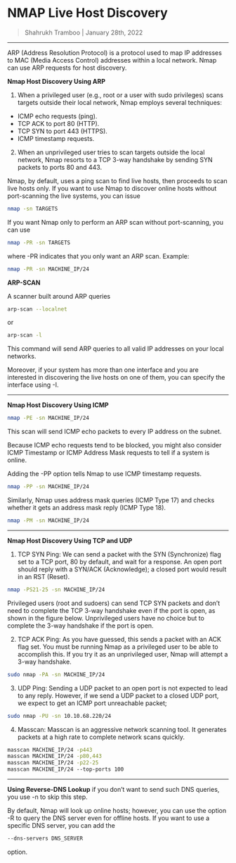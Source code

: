 # NMAP Live Host Discovery

> Shahrukh Tramboo | January 28th, 2022

---

ARP (Address Resolution Protocol) is a protocol used to map IP addresses to MAC (Media Access Control) addresses within a local network. Nmap can use ARP requests for host discovery.

**Nmap Host Discovery Using ARP**

1. When a privileged user (e.g., root or a user with sudo privileges) scans targets outside their local network, Nmap employs several techniques:

- ICMP echo requests (ping).
- TCP ACK to port 80 (HTTP).
- TCP SYN to port 443 (HTTPS).
- ICMP timestamp requests.

2. When an unprivileged user tries to scan targets outside the local network, Nmap resorts to a TCP 3-way handshake by sending SYN packets to ports 80 and 443.

Nmap, by default, uses a ping scan to find live hosts, then proceeds to scan live hosts only.
If you want to use Nmap to discover online hosts without port-scanning the live systems, you can issue

```bash
nmap -sn TARGETS
```

If you want Nmap only to perform an ARP scan without port-scanning, you can use

```bash
nmap -PR -sn TARGETS
```

where -PR indicates that you only want an ARP scan.
Example:

```bash
nmap -PR -sn MACHINE_IP/24
```

**ARP-SCAN**

A scanner built around ARP queries

```bash
arp-scan --localnet
```

or

```bash
arp-scan -l
```

This command will send ARP queries to all valid IP addresses on your local networks.

Moreover, if your system has more than one interface and you are interested in discovering the live hosts on one of them, you can specify the interface using -I.

---

**Nmap Host Discovery Using ICMP**

```bash
nmap -PE -sn MACHINE_IP/24
```

This scan will send ICMP echo packets to every IP address on the subnet.

Because ICMP echo requests tend to be blocked, you might also consider ICMP Timestamp or ICMP Address Mask requests to tell if a system is online.

Adding the -PP option tells Nmap to use ICMP timestamp requests.

```bash
nmap -PP -sn MACHINE_IP/24
```

Similarly, Nmap uses address mask queries (ICMP Type 17) and checks whether it gets an address mask reply (ICMP Type 18).

```bash
nmap -PM -sn MACHINE_IP/24
```

---

**Nmap Host Discovery Using TCP and UDP**

1. TCP SYN Ping:
   We can send a packet with the SYN (Synchronize) flag set to a TCP port, 80 by default, and wait for a response. An open port should reply with a SYN/ACK (Acknowledge); a closed port would result in an RST (Reset).

```bash
nmap -PS21-25 -sn MACHINE_IP/24
```

Privileged users (root and sudoers) can send TCP SYN packets and don’t need to complete the TCP 3-way handshake even if the port is open, as shown in the figure below. Unprivileged users have no choice but to complete the 3-way handshake if the port is open.

2. TCP ACK Ping:
   As you have guessed, this sends a packet with an ACK flag set. You must be running Nmap as a privileged user to be able to accomplish this. If you try it as an unprivileged user, Nmap will attempt a 3-way handshake.

```bash
sudo nmap -PA -sn MACHINE_IP/24
```

3. UDP Ping:
   Sending a UDP packet to an open port is not expected to lead to any reply. However, if we send a UDP packet to a closed UDP port, we expect to get an ICMP port unreachable packet;

```bash
sudo nmap -PU -sn 10.10.68.220/24
```

4. Masscan:
   Masscan is an aggressive network scanning tool. It generates packets at a high rate to complete network scans quickly.

```bash
masscan MACHINE_IP/24 -p443
masscan MACHINE_IP/24 -p80,443
masscan MACHINE_IP/24 -p22-25
masscan MACHINE_IP/24 ‐‐top-ports 100
```

---

**Using Reverse-DNS Lookup**
if you don’t want to send such DNS queries, you use -n to skip this step.

By default, Nmap will look up online hosts; however, you can use the option -R to query the DNS server even for offline hosts. If you want to use a specific DNS server, you can add the

```bash
--dns-servers DNS_SERVER
```

option.
